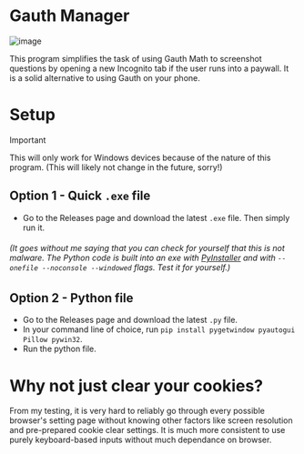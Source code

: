 # Gauth Manager
![image](https://github.com/user-attachments/assets/8f580b59-ae20-451e-9753-35512d79bc3a)

This program simplifies the task of using Gauth Math to screenshot questions by opening a new Incognito tab if the user runs into a paywall. It is a solid alternative to using Gauth on your phone.

# Setup
> [!IMPORTANT]
> This will only work for Windows devices because of the nature of this program. (This will likely not change in the future, sorry!)
## Option 1 - Quick `.exe` file
- Go to the Releases page and download the latest `.exe` file. Then simply run it.
###### (It goes without me saying that you can check for yourself that this is not malware. The Python code is built into an exe with [PyInstaller](https://pypi.org/project/pyinstaller/) and with `--onefile --noconsole --windowed` flags. Test it for yourself.)
## Option 2 - Python file
- Go to the Releases page and download the latest `.py` file.
- In your command line of choice, run `pip install pygetwindow pyautogui Pillow pywin32`.
- Run the python file.

# Why not just clear your cookies?
From my testing, it is very hard to reliably go through every possible browser's setting page without knowing other factors like screen resolution and pre-prepared cookie clear settings. It is much more consistent to use purely keyboard-based inputs without much dependance on browser.
